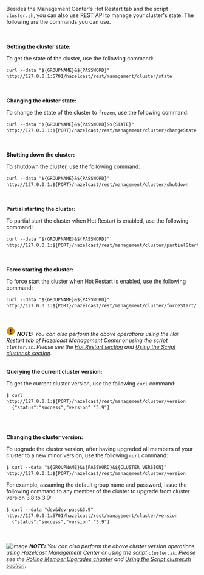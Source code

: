 
Besides the Management Center's Hot Restart tab and the script `cluster.sh`, you can also use REST API to manage your cluster's state. The following are the commands you can use.

<br></br>
**Getting the cluster state:**

To get the state of the cluster, use the following command:

```
curl --data "${GROUPNAME}&${PASSWORD}" http://127.0.0.1:5701/hazelcast/rest/management/cluster/state
```

<br></br>
**Changing the cluster state:**

To change the state of the cluster to `frozen`, use the following command:

```
curl --data "${GROUPNAME}&${PASSWORD}&${STATE}" http://127.0.0.1:${PORT}/hazelcast/rest/management/cluster/changeState 
```


<br></br>
**Shutting down the cluster:**

To shutdown the cluster, use the following command:

```
curl --data "${GROUPNAME}&${PASSWORD}"  http://127.0.0.1:${PORT}/hazelcast/rest/management/cluster/shutdown
```


<br></br>
**Partial starting the cluster:**

To partial start the cluster when Hot Restart is enabled, use the following command:

```
curl --data "${GROUPNAME}&${PASSWORD}" http://127.0.0.1:${PORT}/hazelcast/rest/management/cluster/partialStart/
```


<br></br>
**Force starting the cluster:**

To force start the cluster when Hot Restart is enabled, use the following command:

```
curl --data "${GROUPNAME}&${PASSWORD}" http://127.0.0.1:${PORT}/hazelcast/rest/management/cluster/forceStart/
```


<br></br>
![image](../../images/NoteSmall.jpg) ***NOTE:*** *You can also perform the above operations using the Hot Restart tab of Hazelcast Management Center or using the script `cluster.sh`. Please see the [Hot Restart section](http://docs.hazelcast.org/docs/management-center/latest/manual/html/Hot_Restart.html) and [Using the Script cluster.sh section](02_Using_the_Script_cluster.sh.md).*
<br></br>


**Querying the current cluster version:**

To get the current cluster version, use the following `curl` command:

```
$ curl http://127.0.0.1:${PORT}/hazelcast/rest/management/cluster/version
  {"status":"success","version":"3.9"}
```

<br></br>

**Changing the cluster version:**

To upgrade the cluster version, after having upgraded all members of your cluster to a new minor version, use the following `curl` command:

```
$ curl --data "${GROUPNAME}&${PASSWORD}&${CLUSTER_VERSION}" http://127.0.0.1:${PORT}/hazelcast/rest/management/cluster/version

```

For example, assuming the default group name and password, issue the following command to any member of the cluster to upgrade from cluster version 3.8 to 3.9:

```
$ curl --data "dev&dev-pass&3.9" http://127.0.0.1:5701/hazelcast/rest/management/cluster/version
  {"status":"success","version":"3.9"}
```

<br></br>
![image](images/NoteSmall.jpg) ***NOTE:*** *You can also perform the above cluster version operations using Hazelcast Management Center or using the script `cluster.sh`. Please see the [Rolling Member Upgrades chapter](http://docs.hazelcast.org/docs/management-center/latest/manual/html/Rolling_Upgrade.html) and [Using the Script cluster.sh section](02_Using_the_Script_cluster.sh.md).*
<br></br>

